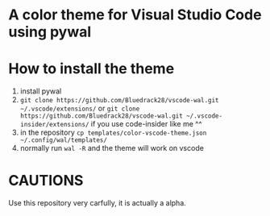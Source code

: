 # A color theme for Visual Studio Code using pywal


# How to install the theme

1. install pywal
2. `git clone https://github.com/Bluedrack28/vscode-wal.git ~/.vscode/extensions/` or `git clone https://github.com/Bluedrack28/vscode-wal.git ~/.vscode-insider/extensions/` if you use code-insider like me ^^
3. in the repository `cp templates/color-vscode-theme.json ~/.config/wal/templates/`
4. normally run `wal -R` and the theme will work on vscode

# CAUTIONS

Use this repository very carfully, it is actually a alpha.